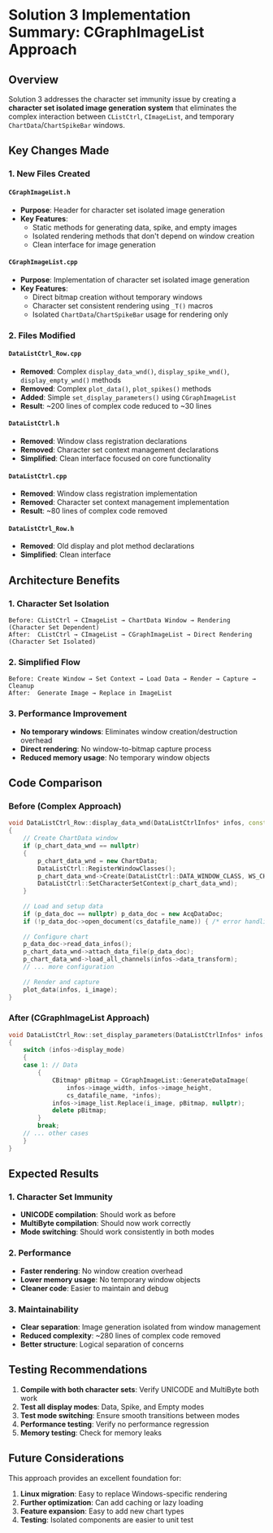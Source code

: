 # Solution 3 Implementation Summary: CGraphImageList Approach

## Overview

Solution 3 addresses the character set immunity issue by creating a **character set isolated image generation system** that eliminates the complex interaction between `CListCtrl`, `CImageList`, and temporary `ChartData`/`ChartSpikeBar` windows.

## Key Changes Made

### 1. New Files Created

#### `CGraphImageList.h`
- **Purpose**: Header for character set isolated image generation
- **Key Features**:
  - Static methods for generating data, spike, and empty images
  - Isolated rendering methods that don't depend on window creation
  - Clean interface for image generation

#### `CGraphImageList.cpp`
- **Purpose**: Implementation of character set isolated image generation
- **Key Features**:
  - Direct bitmap creation without temporary windows
  - Character set consistent rendering using `_T()` macros
  - Isolated `ChartData`/`ChartSpikeBar` usage for rendering only

### 2. Files Modified

#### `DataListCtrl_Row.cpp`
- **Removed**: Complex `display_data_wnd()`, `display_spike_wnd()`, `display_empty_wnd()` methods
- **Removed**: Complex `plot_data()`, `plot_spikes()` methods
- **Added**: Simple `set_display_parameters()` using `CGraphImageList`
- **Result**: ~200 lines of complex code reduced to ~30 lines

#### `DataListCtrl.h`
- **Removed**: Window class registration declarations
- **Removed**: Character set context management declarations
- **Simplified**: Clean interface focused on core functionality

#### `DataListCtrl.cpp`
- **Removed**: Window class registration implementation
- **Removed**: Character set context management implementation
- **Result**: ~80 lines of complex code removed

#### `DataListCtrl_Row.h`
- **Removed**: Old display and plot method declarations
- **Simplified**: Clean interface

## Architecture Benefits

### 1. Character Set Isolation
```
Before: CListCtrl → CImageList → ChartData Window → Rendering (Character Set Dependent)
After:  CListCtrl → CImageList → CGraphImageList → Direct Rendering (Character Set Isolated)
```

### 2. Simplified Flow
```
Before: Create Window → Set Context → Load Data → Render → Capture → Cleanup
After:  Generate Image → Replace in ImageList
```

### 3. Performance Improvement
- **No temporary windows**: Eliminates window creation/destruction overhead
- **Direct rendering**: No window-to-bitmap capture process
- **Reduced memory usage**: No temporary window objects

## Code Comparison

### Before (Complex Approach)
```cpp
void DataListCtrl_Row::display_data_wnd(DataListCtrlInfos* infos, const int i_image)
{
    // Create ChartData window
    if (p_chart_data_wnd == nullptr)
    {
        p_chart_data_wnd = new ChartData;
        DataListCtrl::RegisterWindowClasses();
        p_chart_data_wnd->Create(DataListCtrl::DATA_WINDOW_CLASS, WS_CHILD, ...);
        DataListCtrl::SetCharacterSetContext(p_chart_data_wnd);
    }
    
    // Load and setup data
    if (p_data_doc == nullptr) p_data_doc = new AcqDataDoc;
    if (!p_data_doc->open_document(cs_datafile_name)) { /* error handling */ }
    
    // Configure chart
    p_data_doc->read_data_infos();
    p_chart_data_wnd->attach_data_file(p_data_doc);
    p_chart_data_wnd->load_all_channels(infos->data_transform);
    // ... more configuration
    
    // Render and capture
    plot_data(infos, i_image);
}
```

### After (CGraphImageList Approach)
```cpp
void DataListCtrl_Row::set_display_parameters(DataListCtrlInfos* infos, const int i_image)
{
    switch (infos->display_mode)
    {
    case 1: // Data
        {
            CBitmap* pBitmap = CGraphImageList::GenerateDataImage(
                infos->image_width, infos->image_height,
                cs_datafile_name, *infos);
            infos->image_list.Replace(i_image, pBitmap, nullptr);
            delete pBitmap;
        }
        break;
    // ... other cases
    }
}
```

## Expected Results

### 1. Character Set Immunity
- **UNICODE compilation**: Should work as before
- **MultiByte compilation**: Should now work correctly
- **Mode switching**: Should work consistently in both modes

### 2. Performance
- **Faster rendering**: No window creation overhead
- **Lower memory usage**: No temporary window objects
- **Cleaner code**: Easier to maintain and debug

### 3. Maintainability
- **Clear separation**: Image generation isolated from window management
- **Reduced complexity**: ~280 lines of complex code removed
- **Better structure**: Logical separation of concerns

## Testing Recommendations

1. **Compile with both character sets**: Verify UNICODE and MultiByte both work
2. **Test all display modes**: Data, Spike, and Empty modes
3. **Test mode switching**: Ensure smooth transitions between modes
4. **Performance testing**: Verify no performance regression
5. **Memory testing**: Check for memory leaks

## Future Considerations

This approach provides an excellent foundation for:
1. **Linux migration**: Easy to replace Windows-specific rendering
2. **Further optimization**: Can add caching or lazy loading
3. **Feature expansion**: Easy to add new chart types
4. **Testing**: Isolated components are easier to unit test












